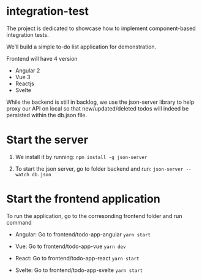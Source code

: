 # integration-test
The project is dedicated to showcase how to implement component-based integration tests.

We’ll build a simple to-do list application for demonstration.

Frontend will have 4 version
* Angular 2
* Vue 3
* Reactjs
* Svelte

While the backend is still in backlog, we use the json-server library to help proxy our API on local so that new/updated/deleted todos will indeed be persisted within the db.json file.


# Start the server
1. We install it by running:
`npm install -g json-server`

2. To start the json server, go to folder backend and run:
`json-server --watch db.json`

# Start the frontend application
To run the application, go to the corresonding frontend folder and run command

* Angular: Go to frontend/todo-app-angular
`yarn start`

* Vue: Go to frontend/todo-app-vue
`yarn dev`

* React: Go to frontend/todo-app-react
`yarn start`

* Svelte: Go to frontend/todo-app-svelte
`yarn start`
